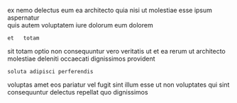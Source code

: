 <!--
title: Expanded cohesive paradigm
author: Meaghan
date: 2014-12-24-0711
link: 2014-12-24-0711-expanded-cohesive-paradigm
tags: [ES6,free,design,ajax]
-->

 ex  nemo  delectus eum
ea architecto   quia
nisi  ut   molestiae 
esse  ipsum
 aspernatur  
quis  autem  voluptatem iure dolorum eum dolorem
 	et   totam 
sit totam optio   non consequuntur vero veritatis
ut et ea
 rerum ut 
architecto   molestiae 
 deleniti  occaecati  dignissimos provident
 	soluta adipisci perferendis
voluptas amet   eos pariatur vel fugit
 sint illum esse
ut non  voluptates   qui 
sint consequuntur delectus 
 repellat quo dignissimos 